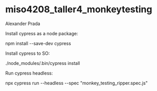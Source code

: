 # miso4208_taller4_monkeytesting

Alexander Prada

Install cypress as a node package:

npm install --save-dev cypress

Install cypress to SO:

./node_modules/.bin/cypress install

Run cypress headless:

npx cypress run --headless --spec "monkey_testing_ripper.spec.js"
